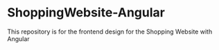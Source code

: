 # ShoppingWebsite-Angular
This repository is for the frontend design for the Shopping Website with Angular
